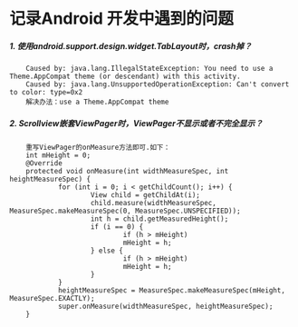记录Android 开发中遇到的问题
===
##### 1. 使用android.support.design.widget.TabLayout时，crash掉？
        Caused by: java.lang.IllegalStateException: You need to use a Theme.AppCompat theme (or descendant) with this activity.
        Caused by: java.lang.UnsupportedOperationException: Can't convert to color: type=0x2
        解决办法：use a Theme.AppCompat theme
##### 2. Scrollview嵌套ViewPager时，ViewPager不显示或者不完全显示？
        重写ViewPager的onMeasure方法即可.如下：
        int mHeight = 0;
        @Override
        protected void onMeasure(int widthMeasureSpec, int heightMeasureSpec) {
                for (int i = 0; i < getChildCount(); i++) {
                        View child = getChildAt(i);
                        child.measure(widthMeasureSpec, MeasureSpec.makeMeasureSpec(0, MeasureSpec.UNSPECIFIED));
                        int h = child.getMeasuredHeight();
                        if (i == 0) {
                                if (h > mHeight)
                                mHeight = h;
                        } else {
                                if (h > mHeight)
                                mHeight = h;
                        }
                }
                heightMeasureSpec = MeasureSpec.makeMeasureSpec(mHeight, MeasureSpec.EXACTLY);
                super.onMeasure(widthMeasureSpec, heightMeasureSpec);
        }
